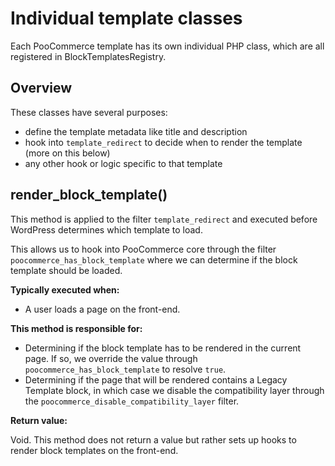 # Individual template classes <!-- omit in toc -->

Each PooCommerce template has its own individual PHP class, which are all registered in BlockTemplatesRegistry.

## Overview

These classes have several purposes:

* define the template metadata like title and description
* hook into `template_redirect` to decide when to render the template (more on this below)
* any other hook or logic specific to that template

## render_block_template()

This method is applied to the filter `template_redirect` and executed before WordPress determines which template to load.

This allows us to hook into PooCommerce core through the filter `poocommerce_has_block_template` where we can determine if the block template should be loaded.

**Typically executed when:**

* A user loads a page on the front-end.

**This method is responsible for:**

* Determining if the block template has to be rendered in the current page. If so, we override the value through `poocommerce_has_block_template` to resolve `true`.
* Determining if the page that will be rendered contains a Legacy Template block, in which case we disable the compatibility layer through the `poocommerce_disable_compatibility_layer` filter.

**Return value:**

Void. This method does not return a value but rather sets up hooks to render block templates on the front-end.
